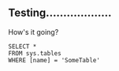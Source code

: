 
## Testing...................

How's it going?

 ```tsql
 SELECT *
 FROM sys.tables
 WHERE [name] = 'SomeTable'
 ```

